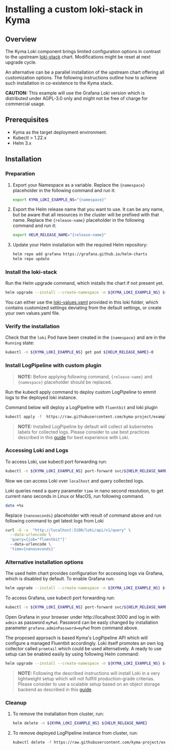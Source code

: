 # Installing a custom loki-stack in Kyma

## Overview

The Kyma Loki component brings limited configuration options in contrast to the upstream [loki-stack](https://github.com/grafana/helm-charts/tree/main/charts/loki-stack) chart. Modifications might be reset at next upgrade cycle.

An alternative can be a parallel installation of the upstream chart offering all customization options. The following instructions outline how to achieve such installation in co-existence to the Kyma stack.

**CAUTION:** This example will use the Grafana Loki version which is distributed under AGPL-3.0 only and might not be free of charge for commercial usage.

## Prerequisites

- Kyma as the target deployment environment.
- Kubectl > 1.22.x
- Helm 3.x

## Installation

### Preparation

1. Export your Namespace as a variable. Replace the `{namespace}` placeholder in the following command and run it:

    ```bash
    export KYMA_LOKI_EXAMPLE_NS="{namespace}"
    ```

2. Export the Helm release name that you want to use. It can be any name, but be aware that all resources in the cluster will be prefixed with that name. Replace the `{release-name}` placeholder in the following command and run it:
    ```bash
    export HELM_RELEASE_NAME="{release-name}"
    ```

3. Update your Helm installation with the required Helm repository:

    ```bash
    helm repo add grafana https://grafana.github.io/helm-charts
    helm repo update
    ```

### Install the loki-stack

Run the Helm upgrade command, which installs the chart if not present yet.
 ```bash
helm upgrade --install --create-namespace -n ${KYMA_LOKI_EXAMPLE_NS} ${HELM_RELEASE_NAME} grafana/loki-stack -f https://raw.githubusercontent.com/kyma-project/examples/main/loki/loki-values.yaml --set promtail.enabled=false --set grafana.enabled=false
```

You can either use the [loki-values.yaml](./loki-values.yaml) provided in this loki folder, which contains customized settings deviating from the default settings, or create your own values.yaml file.


### Verify the installation

Check that the `loki` Pod have been created in the `{namespace}` and are in the `Running` state:

```bash
kubectl -n ${KYMA_LOKI_EXAMPLE_NS} get pod ${HELM_RELEASE_NAME}-0
```

### Install LogPipeline with custom plugin

> **NOTE:** Before applying following command, `{release-name}` and `{namespace}` placeholder should be replaced.  

Run the kubectl apply command to deploy custom LogPipeline to emmit logs to the deployed loki instance.

Command below will deploy a LogPipeline with `fluentbit` and loki plugin

 ```bash
kubectl apply -f  https://raw.githubusercontent.com/kyma-project/examples/main/loki/logpipeline-custom.yaml
```

> **NOTE:** Installed LogPipeline by default will collect all kubernetes labels for collected logs. Please consider to use best practices described in this [guide](https://grafana.com/docs/loki/latest/best-practices/) for best experience with Loki.

### Accessing Loki and Logs

To access Loki, use kubectl port forwarding run:
```bash
kubectl -n ${KYMA_LOKI_EXAMPLE_NS} port-forward svc/${HELM_RELEASE_NAME} 3100
```

Now we can access Loki over `localhost` and query collected logs.

Loki queries need a query parameter `time` in nano second resolution, to get current nano seconds in Linux or MacOS, run following command.

```bash
date +%s
```

Replace `{nanoseconds}` placeholder with result of command above and run following command to get latest logs from Loki

```bash
curl -G -s  "http://localhost:3100/loki/api/v1/query" \
  --data-urlencode \
  'query={job="fluentbit"}'
  --data-urlencode \
  'time={nanoseconds}'
```

### Alternative installation options

The used helm chart provides configuration for accessing logs via Grafana, which is disabled by default. To enable Grafana run:

```bash
helm upgrade --install --create-namespace -n ${KYMA_LOKI_EXAMPLE_NS} ${HELM_RELEASE_NAME} grafana/loki-stack -f https://raw.githubusercontent.com/kyma-project/examples/main/loki/loki-values.yaml -f https://raw.githubusercontent.com/kyma-project/examples/main/loki/grafana-values.yaml --set grafana.adminPassword=myPwd --set promtail.enabled=false
```

To access Grafana, use kubectl port forwarding run:
```bash
kubectl -n ${KYMA_LOKI_EXAMPLE_NS} port-forward svc/${HELM_RELEASE_NAME}-grafana 3000:80
```
Open Grafana in your browser under http://localhost:3000 and log in with `admin` as password `myPwd`. Password can be easly changed by installation parameter `grafana.adminPassword=myPwd` from command above. 

The proposed approach is based Kyma's LogPipeline API which will configure a managed Fluentbit accordingly. Loki itself promotes an own log collector called `promtail` which could be used alternatively. A ready to use setup can be enabled easily by using following Helm command:
```bash
helm upgrade --install --create-namespace -n ${KYMA_LOKI_EXAMPLE_NS} ${HELM_RELEASE_NAME} grafana/loki-stack -f https://raw.githubusercontent.com/kyma-project/examples/main/loki/loki-values.yaml -f https://raw.githubusercontent.com/kyma-project/examples/main/loki/promtail-values.yaml --set grafana.enabled=false
```

> **NOTE:** Following the described instructions will install Loki in a very lightweight setup which will not fullfill production-grade criterias. Please consider to use a scalable setup based on an object storage backend as described in this [guide](https://grafana.com/docs/loki/latest/installation/simple-scalable-helm/).


### Cleanup

1. To remove the installation from cluster, run:

   ```bash
   helm delete -n ${KYMA_LOKI_EXAMPLE_NS} ${HELM_RELEASE_NAME}
   ```

2. To remove deployed LogPipeline instance from cluster, run:
   
   ```bash
   kubectl delete -f https://raw.githubusercontent.com/kyma-project/examples/main/loki/logpipeline-custom.yaml
   ```

